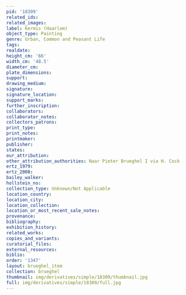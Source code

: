 ```yaml
---
pid: '18309'
related_ids: 
related_images: 
label: Kermis (Haarlem)
object_type: Painting
genre: Urban, Common and Peasant Life
tags: 
realdate: 
height_cm: '66'
width_cm: '48.5'
diameter_cm: 
plate_dimensions: 
support: 
drawing_medium: 
signature: 
signature_location: 
support_marks: 
further_inscription: 
collaborators: 
collaborator_notes: 
collectors_patrons: 
print_type: 
print_notes: 
printmaker: 
publisher: 
states: 
our_attribution: 
other_attribution_authorities: Naar Pieter Brueghel I via H. Cock
ertz_1979: 
ertz_2008: 
bailey_walker: 
hollstein_no: 
collection_type: Unknown/Not Applicable
location_country: 
location_city: 
location_collection: 
location_or_most_recent_sale_notes: 
provenance: 
bibliography: 
exhibition_history: 
related_works: 
copies_and_variants: 
curatorial_files: 
external_resources: 
biblio: 
order: '1347'
layout: brueghel_item
collection: brueghel
thumbnail: img/derivatives/simple/18309/thumbnail.jpg
full: img/derivatives/simple/18309/full.jpg
---
```

